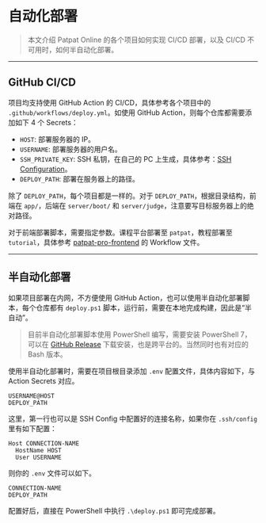 # 自动化部署

> 本文介绍 Patpat Online 的各个项目如何实现 CI/CD 部署，以及 CI/CD 不可用时，如何半自动化部署。

---

## GitHub CI/CD

项目均支持使用 GitHub Action 的 CI/CD，具体参考各个项目中的 `.github/workflows/deploy.yml`。如使用 GitHub Action，则每个仓库都需要添加如下 4 个 Secrets：

- `HOST`: 部署服务器的 IP。
- `USERNAME`: 部署服务器的用户名。
- `SSH_PRIVATE_KEY`: SSH 私钥，在自己的 PC 上生成，具体参考：[SSH Configuration](https://www.tonys-studio.top/posts/Deployment-Practice-with-Kubernetes/#SSH-Configuration)。
- `DEPLOY_PATH`: 部署在服务器上的路径。

除了 `DEPLOY_PATH`，每个项目都是一样的。对于 `DEPLOY_PATH`，根据目录结构，前端在 `app/`，后端在 `server/boot/` 和 `server/judge`，注意要写目标服务器上的绝对路径。

对于前端部署脚本，需要指定参数。课程平台部署至 `patpat`，教程部署至 `tutorial`，具体参考 [patpat-pro-frontend](https://github.com/JavaEE-PatPatOnline/patpat-pro-frontend) 的 Workflow 文件。

---

## 半自动化部署

如果项目部署在内网，不方便使用 GitHub Action，也可以使用半自动化部署脚本，每个仓库都有 `deploy.ps1` 脚本，运行前，需要在本地完成构建，因此是“半自动”。

>目前半自动化部署脚本使用 PowerShell 编写，需要安装 PowerShell 7，可以在 [GitHub Release](https://github.com/PowerShell/PowerShell/releases) 下载安装，也是跨平台的。当然同时也有对应的 Bash 版本。

使用半自动化部署时，需要在项目根目录添加 `.env` 配置文件，具体内容如下，与 Action Secrets 对应。

```
USERNAME@HOST
DEPLOY_PATH
```

这里，第一行也可以是 SSH Config 中配置好的连接名称，如果你在 `.ssh/config` 里有如下配置：

```
Host CONNECTION-NAME
  HostName HOST
  User USERNAME
```

则你的 `.env` 文件可以如下。

```
CONNECTION-NAME
DEPLOY_PATH
```

配置好后，直接在 PowerShell 中执行 `.\deploy.ps1` 即可完成部署。